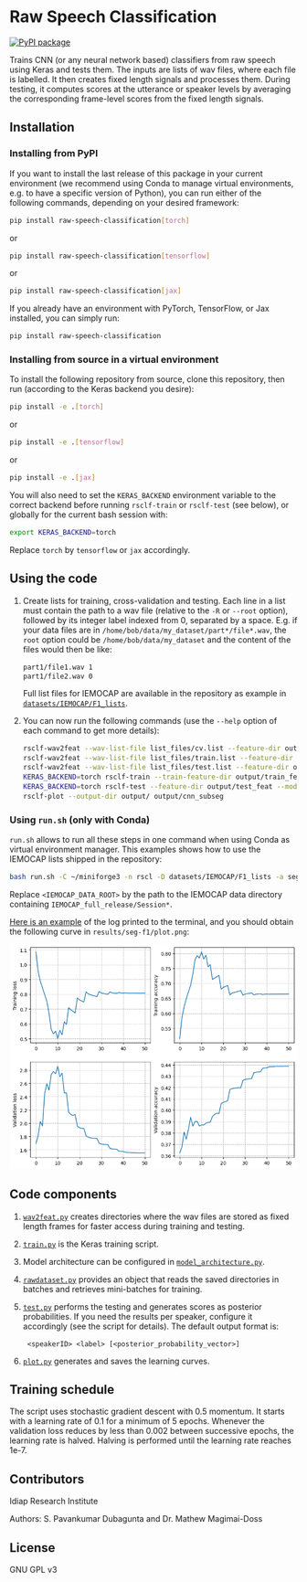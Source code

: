<!--
SPDX-FileCopyrightText: Copyright © Idiap Research Institute <contact@idiap.ch>

SPDX-FileContributor: S. Pavankumar Dubagunta <pavankumar.dubagunta@idiap.ch>
SPDX-FileContributor: Olivier Canévet <olivier.canevet@idiap.ch>
SPDX-FileContributor: Yannick Dayer <yannick.dayer@idiap.ch>

SPDX-License-Identifier: GPL-3.0-only
-->

# Raw Speech Classification

[![PyPI package](https://shields.io/pypi/v/raw-speech-classification.svg?logo=pypi)](https://pypi.org/project/raw-speech-classification)

Trains CNN (or any neural network based) classifiers from raw speech
using Keras and tests them. The inputs are lists of wav files, where
each file is labelled. It then creates fixed length signals and
processes them. During testing, it computes scores at the utterance or
speaker levels by averaging the corresponding frame-level scores from
the fixed length signals.

## Installation

### Installing from PyPI

If you want to install the last release of this package in your current environment (we
recommend using Conda to manage virtual environments, e.g. to have a specific version of
Python), you can run either of the following commands, depending on your desired
framework:

```bash
pip install raw-speech-classification[torch]
```

or

```bash
pip install raw-speech-classification[tensorflow]
```

or

```bash
pip install raw-speech-classification[jax]
```

If you already have an environment with PyTorch, TensorFlow, or Jax
installed, you can simply run:

```bash
pip install raw-speech-classification
```

### Installing from source in a virtual environment

To install the following repository from source, clone this repository, then
run (according to the Keras backend you desire):

```bash
pip install -e .[torch]
```

or

```bash
pip install -e .[tensorflow]
```

or

```bash
pip install -e .[jax]
```

You will also need to set the `KERAS_BACKEND` environment variable to
the correct backend before running `rsclf-train` or `rsclf-test` (see
below), or globally for the current bash session with:

```bash
export KERAS_BACKEND=torch
```

Replace `torch` by `tensorflow` or `jax` accordingly.

## Using the code

1. Create lists for training, cross-validation and testing.
   Each line in a list must contain the path to a wav file (relative to the `-R` or
   `--root` option), followed by its integer label indexed from 0, separated by a space.
   E.g. if your data files are in `/home/bob/data/my_dataset/part*/file*.wav`, the
   `root` option could be `/home/bob/data/my_dataset` and the content of the files would
   then be like:

   ```text
   part1/file1.wav 1
   part1/file2.wav 0
   ```

   Full list files for IEMOCAP are available in the repository as example in
   [`datasets/IEMOCAP/F1_lists`](datasets/IEMOCAP/F1_lists).

1. You can now run the following commands (use the `--help` option of each command to get
   more details):

   ```bash
   rsclf-wav2feat --wav-list-file list_files/cv.list --feature-dir output/cv_feat --mode train --root path/to/dataset/basedir
   rsclf-wav2feat --wav-list-file list_files/train.list --feature-dir output/train_feat --mode train --root path/to/dataset/basedir
   rsclf-wav2feat --wav-list-file list_files/test.list --feature-dir output/test_feat --mode test --root path/to/dataset/basedir
   KERAS_BACKEND=torch rsclf-train --train-feature-dir output/train_feat --validation-feature-dir output/cv_feat --output-dir output/cnn_subseg --arch subseg --splice-size 25 --verbose 2
   KERAS_BACKEND=torch rsclf-test --feature-dir output/test_feat --model-filename output/cnn_subseg/cnn.keras --output-dir output/cnn_subseg --splice-size 25 --verbose 0
   rsclf-plot --output-dir output/ output/cnn_subseg
   ```

### Using `run.sh` (only with Conda)

`run.sh` allows to run all these steps in one command when using Conda as virtual
environment manager. This examples shows how to use the IEMOCAP lists shipped in the
repository:

```bash
bash run.sh -C ~/miniforge3 -n rscl -D datasets/IEMOCAP/F1_lists -a seg -o results/seg-f1 -R <IEMOCAP_DATA_ROOT>
```

Replace `<IEMOCAP_DATA_ROOT>` by the path to the IEMOCAP data directory containing
`IEMOCAP_full_release/Session*`.

[Here is an example](./docs/log.txt) of the log printed to the terminal, and you should
obtain the following curve in `results/seg-f1/plot.png`:

![Results](./docs/plot.png)

## Code components

1. [`wav2feat.py`](rsclf/wav2feat.py) creates directories where the wav files are stored
   as fixed length frames for faster access during training and testing.

1. [`train.py`](rsclf/train.py) is the Keras training script.

1. Model architecture can be configured in
   [`model_architecture.py`](rsclf/model_architecture.py).

1. [`rawdataset.py`](rsclf/rawdataset.py) provides an object that reads the saved
   directories in batches and retrieves mini-batches for training.

1. [`test.py`](rsclf/test.py) performs the testing and generates scores as posterior
   probabilities. If you need the results per speaker, configure it accordingly (see the
   script for details). The default output format is:

   ```text
    <speakerID> <label> [<posterior_probability_vector>]
   ```

1. [`plot.py`](rsclf/plot.py) generates and saves the learning curves.

## Training schedule

The script uses stochastic gradient descent with 0.5 momentum. It
starts with a learning rate of 0.1 for a minimum of 5 epochs. Whenever
the validation loss reduces by less than 0.002 between successive
epochs, the learning rate is halved. Halving is performed until the
learning rate reaches 1e-7.

## Contributors

Idiap Research Institute

Authors: S. Pavankumar Dubagunta and Dr. Mathew Magimai-Doss

## License

GNU GPL v3
